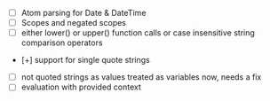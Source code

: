 - [ ] Atom parsing for Date & DateTime
- [ ] Scopes and negated scopes
- [ ] either lower() or upper() function calls or case insensitive string comparison operators
- [+] support for single quote strings
- [ ] not quoted strings as values treated as variables now, needs a fix
- [ ] evaluation with provided context
